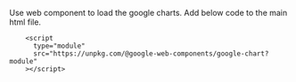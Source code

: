 Use web component to load the google charts. Add below code to the main html file.

```
    <script
      type="module"
      src="https://unpkg.com/@google-web-components/google-chart?module"
    ></script>
```
